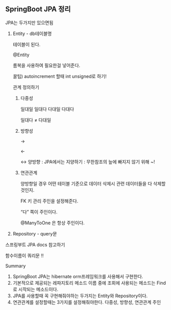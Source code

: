 ## SpringBoot JPA 정리 

JPA는 두가지만 있으면됨

1. Entity - db테이블명
    
    테이블이 된다.
    
    @Entity
    
    롬복을 사용하여 필요한걸 넣어준다.
    
    꿀팁) autoincrement 할때 int unsigned로 하기!
    
    관계 정의하기
    
    1. 다중성 
        
        일대일 일대다 다대일 다대다
        
        일대다 ≠ 다대일
        
    2. 방향성 
        
        →
        
        ←
        
        ↔ 양방향 : JPA에서는 지양하기 : 무한참조의 늪에 빠지지 않기 위해 ~!
        
    3. 연관관계 
        
        양방향일 경우 어떤 테이블 기준으로 데이터 삭제시 관련 데이터들을 다 삭제할것인지. 
        
        FK 키 관리 주인을 설정해준다.
        
        “다” 쪽이 주인이다.
        
        @ManyToOne 은 항상 주인이다.
        
         
        
2. Repository - query문

스프링부트 JPA docs 참고하기

함수이름이 쿼리문 !!

Summary

1. SpringBoot JPA는 hibernate orm프레임워크를 사용해서 구현한다.
2. 기본적으로 제공되는 레파지토리 메소드 이름 중에 조회에 사용되는 메소드는 Find로 시작되는 메소드이다.
3. JPA를 사용할때 꼭 구현해줘야하는 두가지는 Entity와 Repository이다. 
4. 연관관계를 설정할때는 3가지를 설정해줘야한다. 다중성, 방향성, 연관관계 주인
